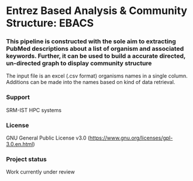 # Entrez Based Analysis & Community Structure: EBACS

### This pipeline is constructed with the sole aim to extracting PubMed descriptions about a list of organism and associated keywords. Further, it can be used to build a accurate directed, un-directed graph to display community structure

The input file is an excel (.csv format) organisms names in a single column. Additions can be made into the names based on kind of data retrieval.

### Support

SRM-IST HPC systems

### License

GNU General Public License v3.0 (https://www.gnu.org/licenses/gpl-3.0.en.html)


### Project status
Work currently under review
